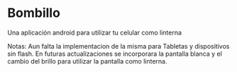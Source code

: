 Bombillo
========

Una aplicación android para utilizar tu celular como linterna

Notas: Aun falta la implementacion de la misma para Tabletas y dispositivos sin flash.
En futuras actualizaciones se incorporara la pantalla blanca y el cambio del brillo para utilizar
la pantalla como linterna.
